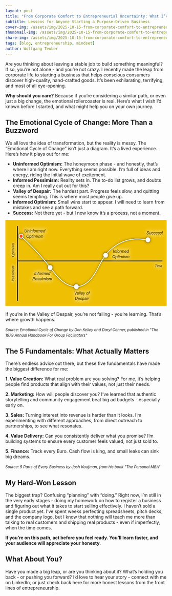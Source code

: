 ```yaml
---
layout: post
title: "From Corporate Comfort to Entrepreneurial Uncertainty: What I’ve Learned So Far"
subtitle: Lessons for Anyone Starting a Purpose-Driven Business
cover-img: /assets/img/2025-10-15-from-corporate-comfort-to-entrepreneurial-uncertainty-what-i-ve-learned-so-far/path.jpg
thumbnail-img: /assets/img/2025-10-15-from-corporate-comfort-to-entrepreneurial-uncertainty-what-i-ve-learned-so-far/seedling.png
share-img: /assets/img/2025-10-15-from-corporate-comfort-to-entrepreneurial-uncertainty-what-i-ve-learned-so-far/path.jpg
tags: [blog, entrepreneurship, mindset]
author: Wolfgang Teuber
---
```


Are you thinking about leaving a stable job to build something meaningful? If so, you’re not alone - and you’re not crazy. I recently made the leap from corporate life to starting a business that helps conscious consumers discover high-quality, hand-crafted goods. It’s been exhilarating, terrifying, and most of all eye-opening.

**Why should you care?** Because if you’re considering a similar path, or even just a big change, the emotional rollercoaster is real. Here’s what I wish I’d known before I started, and what might help you on your own journey.


## The Emotional Cycle of Change: More Than a Buzzword

We all love the idea of transformation, but the reality is messy. The “Emotional Cycle of Change” isn’t just a diagram. It’s a lived experience. Here’s how it plays out for me:

* **Uninformed Optimism:** The honeymoon phase - and honestly, that’s where I am right now. Everything seems possible. I’m full of ideas and energy, riding the initial wave of excitement.
* **Informed Pessimism:** Reality sets in. The to-do list grows, and doubts creep in. Am I really cut out for this?
* **Valley of Despair:** The hardest part. Progress feels slow, and quitting seems tempting. This is where most people give up.
* **Informed Optimism:** Small wins start to appear. I will need to learn from mistakes and see a path forward.
* **Success:** Not there yet - but I now know it’s a process, not a moment.

![Emotional Cycle of Change](/assets/img/2025-10-15-from-corporate-comfort-to-entrepreneurial-uncertainty-what-i-ve-learned-so-far/emotional-cycle-of-change.png)

If you’re in the Valley of Despair, you’re not failing - you’re learning. That’s where growth happens.

<small><em>Source: Emotional Cycle of Change by Don Kelley and Daryl Conner, published in "The 1979 Annual Handbook For Group Facilitators"</em></small>


## The 5 Fundamentals: What Actually Matters

There’s endless advice out there, but these five fundamentals have made the biggest difference for me:

**1. Value Creation:** What real problem are you solving? For me, it’s helping people find products that align with their values, not just their needs.

**2. Marketing:** How will people discover you? I’ve learned that authentic storytelling and community engagement beat big ad budgets - especially early on.

**3. Sales:** Turning interest into revenue is harder than it looks. I’m experimenting with different approaches, from direct outreach to partnerships, to see what resonates.

**4. Value Delivery:** Can you consistently deliver what you promise? I’m building systems to ensure every customer feels valued, not just sold to.

**5. Finance:** Track every Euro. Cash flow is king, and small leaks can sink big dreams.

<small><em>Source: 5 Parts of Every Business by Josh Kaufman, from his book "The Personal MBA"</em></small>


## My Hard-Won Lesson

The biggest trap? Confusing “planning” with “doing.” Right now, I’m still in the very early stages - doing my homework on how to register a business and figuring out what it takes to start selling effectively. I haven’t sold a single product yet. I’ve spent weeks perfecting spreadsheets, pitch decks, and the company logo, but I know that nothing will teach me more than talking to real customers and shipping real products - even if imperfectly, when the time comes.

**If you’re on this path, act before you feel ready. You’ll learn faster, and your audience will appreciate your honesty.**

## What About You?

Have you made a big leap, or are you thinking about it? What’s holding you back - or pushing you forward? I’d love to hear your story - connect with me on LinkedIn, or just check back here for more honest lessons from the front lines of entrepreneurship.
